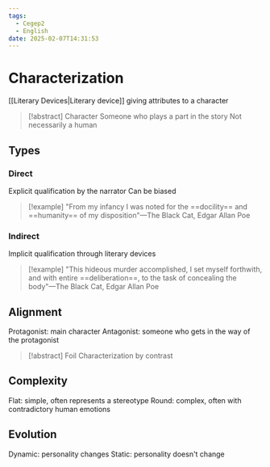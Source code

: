 ```yaml
---
tags:
  - Cegep2
  - English
date: 2025-02-07T14:31:53
---
```


# Characterization

[[Literary Devices|Literary device]] giving attributes to a character

> [!abstract] Character
> Someone who plays a part in the story
> Not necessarily a human

## Types

### Direct

Explicit qualification by the narrator
Can be biased

> [!example]
> "From my infancy I was noted for the ==docility== and ==humanity== of my disposition"—The Black Cat, Edgar Allan Poe

### Indirect

Implicit qualification through literary devices

> [!example]
> "This hideous murder accomplished, I set myself forthwith, and with entire ==deliberation==, to the task of concealing the body"—The Black Cat, Edgar Allan Poe

## Alignment

Protagonist: main character
Antagonist: someone who gets in the way of the protagonist

>[!abstract] Foil
> Characterization by contrast

## Complexity

Flat: simple, often represents a stereotype
Round: complex, often with contradictory human emotions

## Evolution

Dynamic: personality changes
Static: personality doesn't change